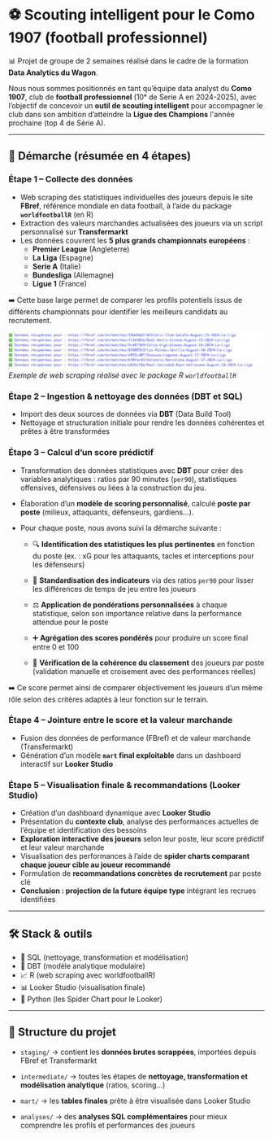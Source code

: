 # ⚽ Scouting intelligent pour le Como 1907 (football professionnel)

📊 Projet de groupe de 2 semaines réalisé dans le cadre de la formation **Data Analytics du Wagon**.

Nous nous sommes positionnés en tant qu’équipe data analyst du **Como 1907**, club de **football professionnel** (10ᵉ de Serie A en 2024-2025), avec l’objectif de concevoir un **outil de scouting intelligent** pour accompagner le club dans son ambition d’atteindre la **Ligue des Champions** l'année prochaine (top 4 de Série A).

---

## 🧠 Démarche (résumée en 4 étapes)

### Étape 1 – Collecte des données

- Web scraping des statistiques individuelles des joueurs depuis le site **FBref**, référence mondiale en data football, à l’aide du package **`worldfootballR`** (en R)
- Extraction des valeurs marchandes actualisées des joueurs via un script personnalisé sur **Transfermarkt**
- Les données couvrent les **5 plus grands championnats européens** :
  - **Premier League** (Angleterre)  
  - **La Liga** (Espagne)  
  - **Serie A** (Italie)  
  - **Bundesliga** (Allemagne)  
  - **Ligue 1** (France)

➡️ Cette base large permet de comparer les profils potentiels issus de différents championnats pour identifier les meilleurs candidats au recrutement.

![Aperçu du scraping avec R](./img/Web%20Scappring%20R.png)
*Exemple de web scraping réalisé avec le package R `worldfootballR`*


### Étape 2 – Ingestion & nettoyage des données (DBT et SQL)

- Import des deux sources de données via **DBT** (Data Build Tool)
- Nettoyage et structuration initiale pour rendre les données cohérentes et prêtes à être transformées


### Étape 3 – Calcul d’un score prédictif

- Transformation des données statistiques avec **DBT** pour créer des variables analytiques : ratios par 90 minutes (`per90`), statistiques offensives, défensives ou liées à la construction du jeu.

- Élaboration d’un **modèle de scoring personnalisé**, calculé **poste par poste** (milieux, attaquants, défenseurs, gardiens…).

- Pour chaque poste, nous avons suivi la démarche suivante :

  - 🔍 **Identification des statistiques les plus pertinentes** en fonction du poste (ex. : xG pour les attaquants, tacles et interceptions pour les défenseurs)
  
  - 📐 **Standardisation des indicateurs** via des ratios `per90` pour lisser les différences de temps de jeu entre les joueurs
  
  - ⚖️ **Application de pondérations personnalisées** à chaque statistique, selon son importance relative dans la performance attendue pour le poste
  
  - ➕ **Agrégation des scores pondérés** pour produire un score final entre 0 et 100
  
  - 🧪 **Vérification de la cohérence du classement** des joueurs par poste (validation manuelle et croisement avec des performances réelles)

➡️ Ce score permet ainsi de comparer objectivement les joueurs d’un même rôle selon des critères adaptés à leur fonction sur le terrain.


### Étape 4 – Jointure entre le score et la valeur marchande

- Fusion des données de performance (FBref) et de valeur marchande (Transfermarkt)
- Génération d’un modèle **`mart` final exploitable** dans un dashboard interactif sur **Looker Studio**

### Étape 5 – Visualisation finale & recommandations (Looker Studio)

- Création d’un dashboard dynamique avec **Looker Studio**
- Présentation du **contexte club**, analyse des performances actuelles de l’équipe et identification des bessoins
- **Exploration interactive des joueurs** selon leur poste, leur score prédictif et leur valeur marchande
- Visualisation des performances à l’aide de **spider charts comparant chaque joueur cible au joueur recommandé**
- Formulation de **recommandations concrètes de recrutement** par poste clé
- **Conclusion : projection de la future équipe type** intégrant les recrues identifiées

---


## 🛠️ Stack & outils


- 🧮 SQL (nettoyage, transformation et modélisation)
- 🧱 DBT (modèle analytique modulaire)
- 📈 R (web scraping avec worldfootballR)
- 📊 Looker Studio (visualisation finale)
- 🐍 Python (les Spider Chart pour le Looker)

---

## 📁 Structure du projet

- `staging/` → contient les **données brutes scrappées**, importées depuis FBref et Transfermarkt

- `intermediate/` → toutes les étapes de **nettoyage, transformation et modélisation analytique** (ratios, scoring…)

- `mart/` → les **tables finales** prête à être visualisée dans Looker Studio

- `analyses/` → des **analyses SQL complémentaires** pour mieux comprendre les profils et performances des joueurs
